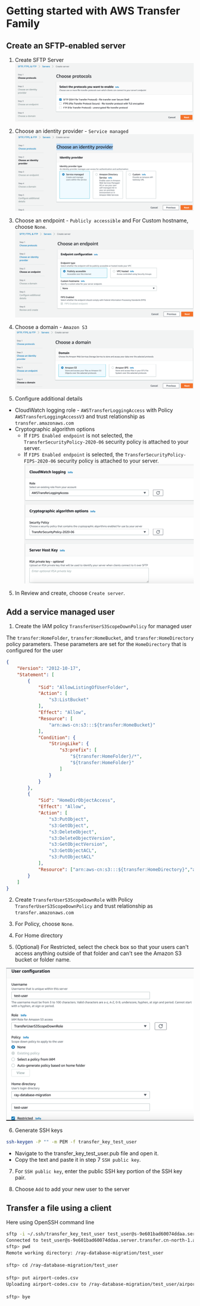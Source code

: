 # Getting started with AWS Transfer Family

## Create an SFTP-enabled server
1. Create SFTP Server
![createSFTPServer](media/createSFTPServer.png)

2. Choose an identity provider - `Service managed`
![ServiceManagedIDP](media/ServiceManagedIDP.png)

3. Choose an endpoint - `Publicly accessible` and For Custom hostname, choose `None`. 
![choosePublicAccessEndpoint](media/choosePublicAccessEndpoint.png)

4. Choose a domain - `Amazon S3`
![chooseS3Domain](media/chooseS3Domain.png)

5. Configure additional details
  - CloudWatch logging role - `AWSTransferLoggingAccess` with Policy `AWSTransferLoggingAccessV3` and trust relationship as `transfer.amazonaws.com`
  - Cryptographic algorithm options
    - If `FIPS Enabled endpoint` is not selected, the `TransferSecurityPolicy-2020-06` security policy is attached to your server.
    - If `FIPS Enabled endpoint` is selected, the `TransferSecurityPolicy-FIPS-2020-06` security policy is attached to your server.
![additionalDetails](media/additionalDetails.png)

5. In Review and create, choose `Create server`. 

## Add a service managed user
1. Create the IAM policy `TransferUserS3ScopeDownPolicy` for managed user

The `transfer:HomeFolder`, `transfer:HomeBucket`, and `transfer:HomeDirectory` policy parameters. These parameters are set for the `HomeDirectory` that is configured for the user

```json
{
    "Version": "2012-10-17",
    "Statement": [
        {
            "Sid": "AllowListingOfUserFolder",
            "Action": [
                "s3:ListBucket"
            ],
            "Effect": "Allow",
            "Resource": [
                "arn:aws-cn:s3:::${transfer:HomeBucket}"
            ],
            "Condition": {
                "StringLike": {
                    "s3:prefix": [
                        "${transfer:HomeFolder}/*",
                        "${transfer:HomeFolder}"
                    ]
                }
            }
        },
        {
            "Sid": "HomeDirObjectAccess",
            "Effect": "Allow",
            "Action": [
                "s3:PutObject",
                "s3:GetObject",
                "s3:DeleteObject",
                "s3:DeleteObjectVersion",
                "s3:GetObjectVersion",
                "s3:GetObjectACL",
                "s3:PutObjectACL"
            ],
            "Resource": ["arn:aws-cn:s3:::${transfer:HomeDirectory}","arn:aws-cn:s3:::${transfer:HomeDirectory}/*"]
        }
    ]
}     
```

2. Create `TransferUserS3ScopeDownRole` with Policy `TransferUserS3ScopeDownPolicy` and trust relationship as `transfer.amazonaws.com`

3. For Policy, choose `None`.

4. For Home directory

5. (Optional) For Restricted, select the check box so that your users can't access anything outside of that folder and can't see the Amazon S3 bucket or folder name. 

![add-user](media/add-user.png)

6. Generate SSH keys
```bash
ssh-keygen -P "" -m PEM -f transfer_key_test_user
```
- Navigate to the transfer_key_test_user.pub file and open it.
- Copy the text and paste it in step 7 `SSH public key`. 

7. For `SSH public key`, enter the public SSH key portion of the SSH key pair. 

8. Choose `Add` to add your new user to the server

## Transfer a file using a client

Here using OpenSSH command line 

```bash
sftp -i ~/.ssh/transfer_key_test_user test_user@s-9e601bad60074ddaa.server.transfer.cn-north-1.amazonaws.com.cn
Connected to test_user@s-9e601bad60074ddaa.server.transfer.cn-north-1.amazonaws.com.cn.
sftp> pwd
Remote working directory: /ray-database-migration/test_user

sftp> cd /ray-database-migration/test_user

sftp> put airport-codes.csv
Uploading airport-codes.csv to /ray-database-migration/test_user/airport-codes.csv

sftp> bye
```